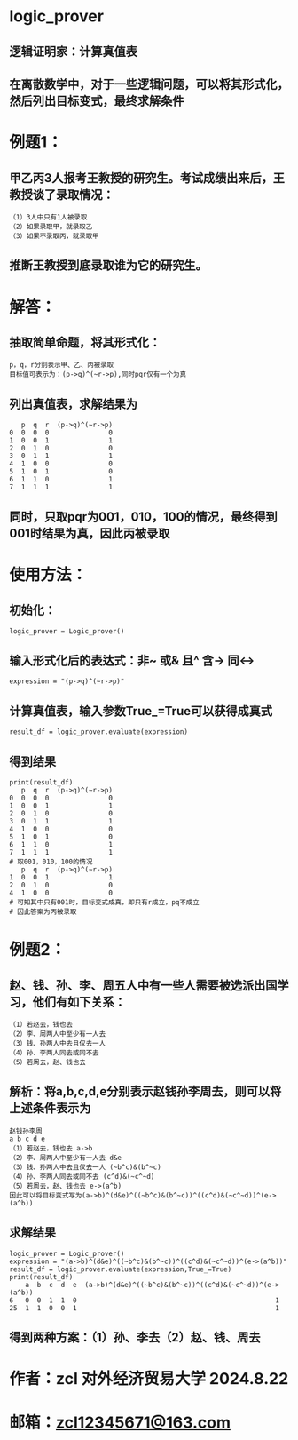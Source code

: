 # logic_prover
## 逻辑证明家：计算真值表
## 在离散数学中，对于一些逻辑问题，可以将其形式化，然后列出目标变式，最终求解条件
#   例题1：
  ## 甲乙丙3人报考王教授的研究生。考试成绩出来后，王教授谈了录取情况：
    （1）3人中只有1人被录取
    （2）如果录取甲，就录取乙
    （3）如果不录取丙，就录取甲
  ## 推断王教授到底录取谁为它的研究生。
#   解答：
  ##   抽取简单命题，将其形式化：
    p，q，r分别表示甲、乙、丙被录取
    目标值可表示为：(p->q)^(~r->p),同时pqr仅有一个为真
  ##   列出真值表，求解结果为
       p  q  r  (p->q)^(~r->p)
    0  0  0  0               0
    1  0  0  1               1
    2  0  1  0               0
    3  0  1  1               1
    4  1  0  0               0
    5  1  0  1               0
    6  1  1  0               1
    7  1  1  1               1
  ## 同时，只取pqr为001，010，100的情况，最终得到001时结果为真，因此丙被录取
# 使用方法：
  ## 初始化：
    logic_prover = Logic_prover()
  ## 输入形式化后的表达式：非~ 或& 且^ 含-> 同<->
    expression = "(p->q)^(~r->p)"
  ## 计算真值表，输入参数True_=True可以获得成真式
    result_df = logic_prover.evaluate(expression)
  ## 得到结果
    print(result_df)
       p  q  r  (p->q)^(~r->p)
    0  0  0  0               0
    1  0  0  1               1
    2  0  1  0               0
    3  0  1  1               1
    4  1  0  0               0
    5  1  0  1               0
    6  1  1  0               1
    7  1  1  1               1
    # 取001，010，100的情况
       p  q  r  (p->q)^(~r->p)
    1  0  0  1               1
    2  0  1  0               0
    4  1  0  0               0
    # 可知其中只有001时，目标变式成真，即只有r成立，pq不成立
    # 因此答案为丙被录取
#   例题2：
  ## 赵、钱、孙、李、周五人中有一些人需要被选派出国学习，他们有如下关系：
    （1）若赵去，钱也去
    （2）李、周两人中至少有一人去
    （3）钱、孙两人中去且仅去一人
    （4）孙、李两人同去或同不去
    （5）若周去，赵、钱也去
  ## 解析：将a,b,c,d,e分别表示赵钱孙李周去，则可以将上述条件表示为
    赵钱孙李周
    a b c d e
    （1）若赵去，钱也去 a->b
    （2）李、周两人中至少有一人去 d&e
    （3）钱、孙两人中去且仅去一人 (~b^c)&(b^~c)
    （4）孙、李两人同去或同不去 (c^d)&(~c^~d)
    （5）若周去，赵、钱也去 e->(a^b)
    因此可以将目标变式写为(a->b)^(d&e)^((~b^c)&(b^~c))^((c^d)&(~c^~d))^(e->(a^b))
## 求解结果
    logic_prover = Logic_prover()
    expression = "(a->b)^(d&e)^((~b^c)&(b^~c))^((c^d)&(~c^~d))^(e->(a^b))"
    result_df = logic_prover.evaluate(expression,True_=True)
    print(result_df)
        a  b  c  d  e  (a->b)^(d&e)^((~b^c)&(b^~c))^((c^d)&(~c^~d))^(e->(a^b))
    6   0  0  1  1  0                                                  1
    25  1  1  0  0  1                                                  1
## 得到两种方案：（1）孙、李去（2）赵、钱、周去
# 作者：zcl 对外经济贸易大学 2024.8.22
# 邮箱：zcl12345671@163.com
